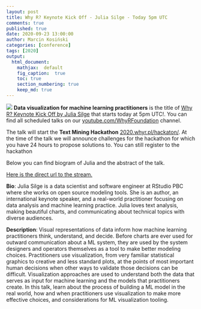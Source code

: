 ```yaml
---
layout: post
title: Why R? Keynote Kick Off - Julia Silge - Today 5pm UTC
comments: true
published: true
date: 2020-09-23 13:00:00
author: Marcin Kosiński
categories: [conference]
tags: [2020]
output:
  html_document:
    mathjax:  default
    fig_caption:  true
    toc: true
    section_numbering: true
    keep_md: true
---
```


<img src="/foundation/images/fulls/whyr2020/keynotes/silge.jpg" class="fit image"> **Data visualization for machine learning practitioners** is the title of [Why R? Keynote Kick Off by Julia Silge](https://www.youtube.com/watch?v=OH_lt8qlSJw) that starts today at 5pm UTC!. You can find all scheduled talks on our [youtube.com/WhyRFoundation](https://youtube.com/WhyRFoundation) channel.

The talk will start the **Text Mining Hackathon** [2020.whyr.pl/hackaton/](https://2020.whyr.pl/hackaton/). At the time of the talk we will announce challenges for the hackathon for which you have 24 hours to propose solutions to. You can still register to the hackathon

Below you can find biogram of Julia and the abstract of the talk. 

[Here is the direct url to the stream.](https://www.youtube.com/watch?v=OH_lt8qlSJw)

**Bio**: Julia Silge is a data scientist and software engineer at RStudio PBC where she works on open source modeling tools. She is an author, an international keynote speaker, and a real-world practitioner focusing on data analysis and machine learning practice. Julia loves text analysis, making beautiful charts, and communicating about technical topics with diverse audiences. 

**Description**: Visual representations of data inform how machine learning practitioners think, understand, and decide. Before charts are ever used for outward communication about a ML system, they are used by the system designers and operators themselves as a tool to make better modeling choices. Practitioners use visualization, from very familiar statistical graphics to creative and less standard plots, at the points of most important human decisions when other ways to validate those decisions can be difficult. Visualization approaches are used to understand both the data that serves as input for machine learning and the models that practitioners create. In this talk, learn about the process of building a ML model in the real world, how and when practitioners use visualization to make more effective choices, and considerations for ML visualization tooling.
